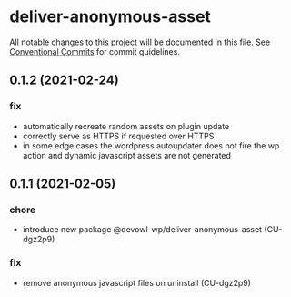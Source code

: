 # deliver-anonymous-asset

All notable changes to this project will be documented in this file.
See [Conventional Commits](https://conventionalcommits.org) for commit guidelines.

## 0.1.2 (2021-02-24)


### fix

* automatically recreate random assets on plugin update
* correctly serve as HTTPS if requested over HTTPS
* in some edge cases the wordpress autoupdater does not fire the wp action and dynamic javascript assets are not generated





## 0.1.1 (2021-02-05)


### chore

* introduce new package @devowl-wp/deliver-anonymous-asset (CU-dgz2p9)


### fix

* remove anonymous javascript files on uninstall (CU-dgz2p9)
